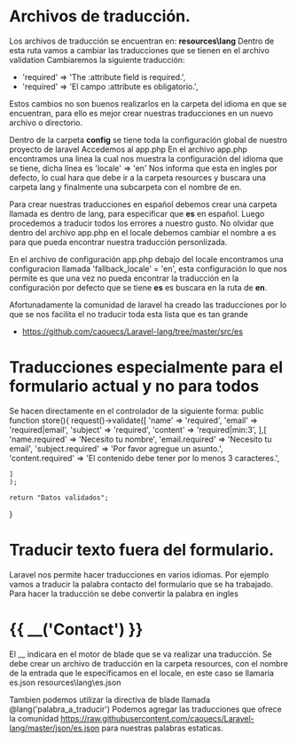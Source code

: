 # Archivos de traducción.

Los archivos de traducción se encuentran en: 
**resources\lang**
Dentro de esta ruta vamos a cambiar las traducciones que se tienen en el archivo validation
Cambiaremos la siguiente traducción: 
- 'required' => 'The :attribute field is required.',
- 'required' => 'El campo :attribute es obligatorio.',

Estos cambios no son buenos realizarlos en la carpeta del idioma en que se encuentran, para ello es mejor crear nuestras traducciones en un nuevo archivo o directorio.

Dentro de la carpeta **config** se tiene toda la configuración global de nuestro proyecto de laravel 
Accedemos al app.php
En el archivo app.php encontramos una linea la cual nos muestra la configuración del idioma que se tiene, dicha línea
es 'locale' => 'en'
Nos informa que esta en ingles por defecto, lo cual hara que debe ir a la carpeta resources y buscara una carpeta lang y finalmente una subcarpeta con el nombre de en.

Para crear nuestras traducciones en español debemos crear una carpeta llamada es dentro de lang, para especificar que **es** en español.
Luego procedemos a traducir todos los errores a nuestro gusto.
No olvidar que dentro del archivo app.php en el locale debemos cambiar el nombre a es para que pueda encontrar nuestra traducción personlizada.

En el archivo de configuración app.php debajo del locale encontramos una configuracion llamada 'fallback_locale' = 'en',
esta configuración lo que nos permite es que una vez no pueda encontrar la traducción en la configuración por defecto que se tiene **es** es buscara en la ruta de **en**.

Afortunadamente la comunidad de laravel ha creado las traducciones por lo que se nos facilita el no traducir toda esta lista que es tan grande
* https://github.com/caouecs/Laravel-lang/tree/master/src/es

# Traducciones especialmente para el formulario actual y no para todos
Se hacen directamente en el controlador de la siguiente forma:
public function store(){ 
    request()->validate([
        'name' => 'required',
        'email' => 'required|email',
        'subject' => 'required',
        'content' => 'required|min:3',
    ],[
        'name.required' => 'Necesito tu nombre',
        'email.required' => 'Necesito tu email',
        'subject.required' => 'Por favor agregue un asunto.',
        'content.required' => 'El contenido debe tener por lo menos 3 caracteres.',

    ]
    );

    return "Datos validados";
}

# Traducir texto fuera del formulario.
Laravel nos permite hacer traducciones en varios idiomas.
Por ejemplo vamos a traducir la palabra contacto del formulario que se ha trabajado. 
Para hacer la traducción se debe convertir la palabra en ingles
 <h1>{{ __('Contact') }}</h1>
El __ indicara en el motor de blade que se va realizar una traducción.
Se debe crear un archivo de traducción en la carpeta resources, con el nombre de la entrada que le especificamos en el locale,
en este caso se llamaria es.json
resources\lang\es.json

Tambien podemos utilizar la directiva de blade llamada  @lang('palabra_a_traducir')
Podemos agregar las traducciones que ofrece la comunidad 
https://raw.githubusercontent.com/caouecs/Laravel-lang/master/json/es.json 
para nuestras palabras estaticas.







